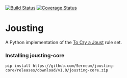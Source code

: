 [![Build Status](https://travis-ci.org/Serneum/Jousting.svg?branch=master)](https://travis-ci.org/Serneum/Jousting) [![Coverage Status](https://coveralls.io/repos/Serneum/Jousting/badge.svg)](https://coveralls.io/r/Serneum/Jousting)
# Jousting
A Python implementation of the [To Cry a Joust](http://boardgamegeek.com/boardgame/124129/cry-joust) rule set.


### Installing jousting-core
`pip install https://github.com/Serneum/jousting-core/releases/download/v1.0/jousting-core.zip`
